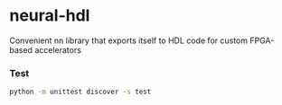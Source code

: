 # neural-hdl
Convenient nn library that exports itself to HDL code for custom FPGA-based accelerators


### Test

```bash
python -m unittest discover -s test
```